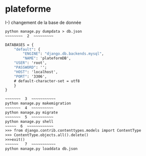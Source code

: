 # plateforme
I-) changement de la base de donnée
~~~~~~~~  1  ~~~~~~~~~~
python manage.py dumpdata > db.json
~~~~~~~~  2  ~~~~~~~~~

DATABASES = {
    "default": {
        "ENGINE": "django.db.backends.mysql",
        "NAME": 'plateformDB',
	"USER": 'root',
	"PASSWORD": '';
	"HOST": 'localhost',
	"PORT": '3306',
	# default-character-set = utf8
    }
}

~~~~~~~  3  ~~~~~~~~~~~
python manage.py makemigration
~~~~~~~  4  ~~~~~~~~~~
python manage.py migrate
~~~~~~~  5  ~~~~~~~~~~
python manage.py shell
~~~~~  6  ~~~~~~~~~~~~
>>> from django.contrib.contenttypes.models import ContentType
>>> ContentType.objects.all().delete()
>>>exit()
~~~~~~   7  ~~~~~~~~~~~
python manage.py loaddata db.json
